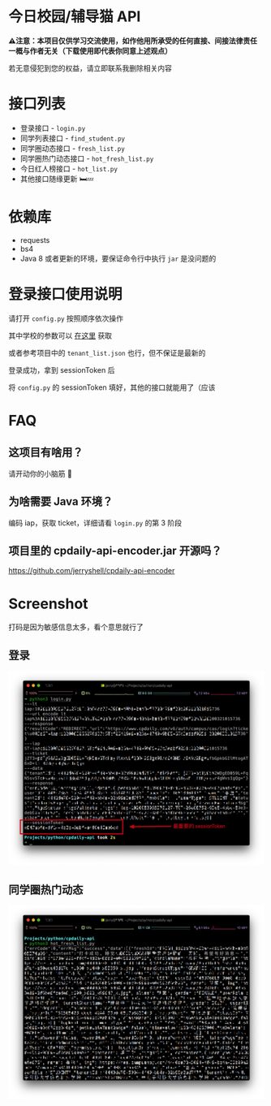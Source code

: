 # 今日校园/辅导猫 API

**⚠️注意：本项目仅供学习交流使用，如作他用所承受的任何直接、间接法律责任一概与作者无关（下载使用即代表你同意上述观点）**

若无意侵犯到您的权益，请立即联系我删除相关内容

# 接口列表

* 登录接口 - `login.py`
* 同学列表接口 - `find_student.py`
* 同学圈动态接口 - `fresh_list.py`
* 同学圈热门动态接口 - `hot_fresh_list.py`
* 今日红人榜接口 - `hot_list.py`
* 其他接口随缘更新 🛏️💤

# 依赖库

* requests
* bs4
* Java 8 或者更新的环境，要保证命令行中执行 `jar` 是没问题的

# 登录接口使用说明

请打开 `config.py` 按照顺序依次操作

其中学校的参数可以 [在这里](https://www.cpdaily.com/v6/config/guest/tenant/list) 获取

或者参考项目中的 `tenant_list.json` 也行，但不保证是最新的

登录成功，拿到 sessionToken 后

将 `config.py` 的 sessionToken 填好，其他的接口就能用了（应该

# FAQ

## 这项目有啥用？

请开动你的小脑筋 🤦‍

## 为啥需要 Java 环境？

编码 iap，获取 ticket，详细请看 `login.py` 的第 3 阶段

## 项目里的 cpdaily-api-encoder.jar 开源吗？

https://github.com/jerryshell/cpdaily-api-encoder

# Screenshot

打码是因为敏感信息太多，看个意思就行了

## 登录

![login](./screenshot/login.jpg)

## 同学圈热门动态

![hot_fresh_list](./screenshot/hot_fresh_list.jpg)
